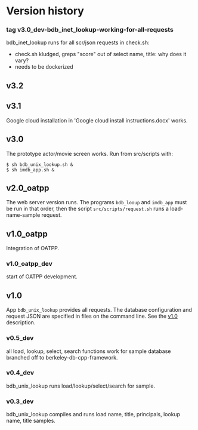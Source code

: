 # Version history

### tag v3.0_dev-bdb_inet_lookup-working-for-all-requests
bdb_inet_lookup runs for all scr/json requests in check.sh:
- check.sh kludged, greps "score" out of select name, title: why does it vary?
- needs to be dockerized

## v3.2

## v3.1
Google cloud installation in 'Google cloud install instructions.docx' works.

## v3.0
The prototype actor/movie screen works. 
Run from src/scripts with:
```
$ sh bdb_unix_lookup.sh &
$ sh imdb_app.sh &
```
## v2.0_oatpp
The web server version runs.
The programs `bdb_looup` and `imdb_app` must be run in that order,
then the script `src/scripts/request.sh` runs a load-name-sample
request.
## v1.0_oatpp
Integration of OATPP.
### v1.0_oatpp_dev
start of OATPP development.
## v1.0
App `bdb_unix_lookup` provides all requests.
The database configuration and request JSON are specified in files
on the command line. See the [v1.0](V1.0.md) description.
### v0.5_dev
  all load, lookup, select, search functions work for sample database
  branched off to berkeley-db-cpp-framework.
### v0.4_dev
  bdb_unix_lookup runs load/lookup/select/search for sample.
### v0.3_dev  
bdb_unix_lookup compiles and runs load name, title, principals, lookup name, title samples.

